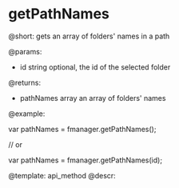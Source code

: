 getPathNames
=============

@short:
	gets an array of folders' names in a path

@params:

- id			string			optional, the id of the selected folder 

@returns:

- pathNames		array			an array of folders' names

@example:

var pathNames = fmanager.getPathNames();
 
// or 
 
var pathNames = fmanager.getPathNames(id);

@template:	api_method
@descr:

